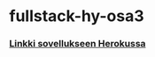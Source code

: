 # fullstack-hy-osa3

### [Linkki sovellukseen Herokussa](https://infinite-crag-24847.herokuapp.com/)
